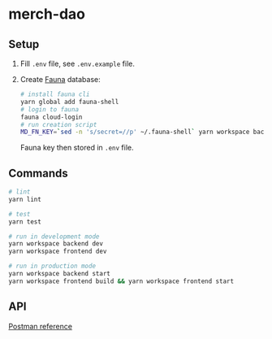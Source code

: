 # merch-dao

## Setup

1. Fill `.env` file, see `.env.example` file.

2. Create [Fauna](https://dashboard.fauna.com/accounts/login) database:

   ```sh
   # install fauna cli
   yarn global add fauna-shell
   # login to fauna
   fauna cloud-login
   # run creation script
   MD_FN_KEY=`sed -n 's/secret=//p' ~/.fauna-shell` yarn workspace backend create-db
   ```

   Fauna key then stored in `.env` file.

## Commands

```sh
# lint
yarn lint

# test
yarn test

# run in development mode
yarn workspace backend dev
yarn workspace frontend dev

# run in production mode
yarn workspace backend start
yarn workspace frontend build && yarn workspace frontend start
```

## API

[Postman reference](https://www.getpostman.com/collections/b25d42feeff080e88e47)
